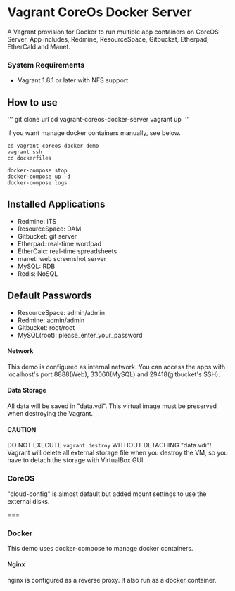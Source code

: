 # Vagrant CoreOs Docker Server

A Vagrant provision for Docker to run multiple app containers on CoreOS Server. App includes, Redmine, ResourceSpace, Gitbucket, Etherpad, EtherCald and Manet.

### System Requirements

* Vagrant 1.8.1 or later with NFS support

## How to use

'''
git clone url
cd vagrant-coreos-docker-server
vagrant up
'''

if you want manage docker containers manually, see below.

```
cd vagrant-coreos-docker-demo
vagrant ssh
cd dockerfiles

docker-compose stop
docker-compose up -d
docker-compose logs
```

## Installed Applications
* Redmine: ITS
* ResourceSpace: DAM
* Gitbucket: git server
* Etherpad: real-time wordpad
* EtherCalc: real-time spreadsheets
* manet: web screenshot server
* MySQL: RDB
* Redis: NoSQL


## Default Passwords

* ResourceSpace: admin/admin
* Redmine: admin/admin
* Gitbucket: root/root
* MySQL(root): please\_enter\_your\_password

#### Network

This demo is configured as internal network. You can access the apps with localhost's port 8888(Web), 33060(MySQL) and 29418(gitbucket's SSH).

#### Data Storage

All data will be saved in "data.vdi". This virtual image must be preserved when destroying the Vagrant.

#### CAUTION
DO NOT EXECUTE `vagrant destroy` WITHOUT DETACHING "data.vdi"!  
Vagrant will delete all external storage file when you destroy the VM, so you have to detach the storage with VirtualBox GUI.

### CoreOS

"cloud-config" is almost default but added mount settings to use the external disks.

===

### Docker

This demo uses docker-compose to manage docker containers.

#### Nginx

nginx is configured as a reverse proxy. It also run as a docker container.
